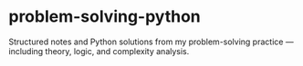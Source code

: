 # problem-solving-python
Structured notes and Python solutions from my problem-solving practice — including theory, logic, and complexity analysis.
